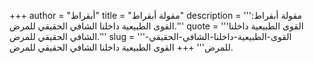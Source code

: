 +++
author = "أبقراط"
title = "مقولة أبقراط"
description = '''مقولة أبقراط: القوى الطبيعية داخلنا الشافي الحقيقي للمرض.'''
quote = '''القوى الطبيعية داخلنا الشافي الحقيقي للمرض.'''
slug = '''القوى-الطبيعية-داخلنا-الشافي-الحقيقي-للمرض'''
+++
القوى الطبيعية داخلنا الشافي الحقيقي للمرض.
